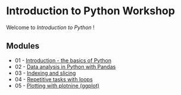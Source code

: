# Introduction to Python Workshop

Welcome to _Introduction to Python_ !

## Modules

* 01 - [Introduction - the basics of Python](modules/intro.md)
* 02 - [Data analysis in Python with Pandas](modules/working_with_data.md)
* 03 - [Indexing and slicing](modules/indexing.md)
* 04 - [Repetitive tasks with loops](modules/loops.md)
* 05 - [Plotting with plotnine (ggplot)](modules/plotting_with_ggplot.md)
